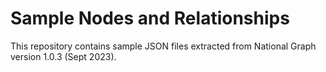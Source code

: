 # Sample Nodes and Relationships
This repository contains sample JSON files extracted from National Graph version 1.0.3 (Sept 2023).
